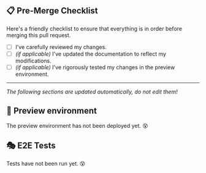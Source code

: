 ## :clipboard: Pre-Merge Checklist

Here's a friendly checklist to ensure that everything is in order before merging this pull request.

- [ ] I've carefully reviewed my changes.
- [ ] _(if applicable)_ I've updated the documentation to reflect my modifications.
- [ ] _(if applicable)_ I've rigorously tested my changes in the preview environment.

---

_The following sections are updated automatically, do not edit them!_

## :rocket: Preview environment

<!-- preview_start_match -->

The preview environment has not been deployed yet. :dizzy_face:

<!-- preview_end_match -->

## :performing_arts: E2E Tests

<!-- e2e_start_match -->

Tests have not been run yet. :dizzy_face:

<!-- e2e_end_match -->
